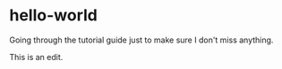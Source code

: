 # hello-world
Going through the tutorial guide just to make sure I don't miss anything.

This is an edit.
